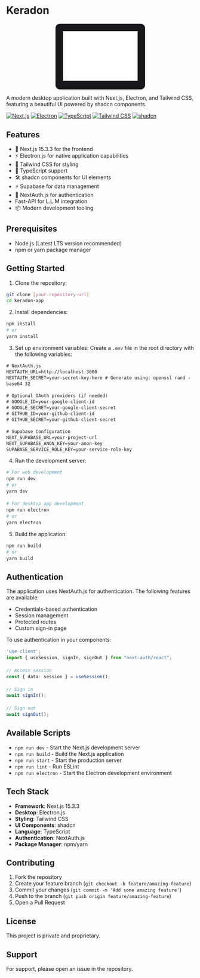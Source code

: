 # Keradon 

<div align="center">
  <div style="background-color: #18181B; display: inline-block; padding: 20px; border-radius: 12px; box-shadow: 0 2px 4px rgba(0,0,0,0.1);">
    <img src="public/logo-white.png" alt="Keradon Logo" width="200"/>
  </div>
</div>

A modern desktop application built with Next.js, Electron, and Tailwind CSS, featuring a beautiful UI powered by shadcn components.

[![Next.js](https://img.shields.io/badge/Next.js-15.3.3-000000?style=flat-square&logo=next.js&logoColor=white)](https://nextjs.org/)
[![Electron](https://img.shields.io/badge/Electron-29.1.0-2C2E3B?style=flat-square&logo=electron&logoColor=white)](https://www.electronjs.org/)
[![TypeScript](https://img.shields.io/badge/TypeScript-5.3.3-1E1E1E?style=flat-square&logo=typescript&logoColor=white)](https://www.typescriptlang.org/)
[![Tailwind CSS](https://img.shields.io/badge/Tailwind_CSS-3.4.1-1E293B?style=flat-square&logo=tailwind-css&logoColor=white)](https://tailwindcss.com/)
[![shadcn](https://img.shields.io/badge/shadcn-UI-18181B?style=flat-square&logoColor=white)](https://ui.shadcn.com/)

## Features

- 🚀 Next.js 15.3.3 for the frontend
- ⚡ Electron.js for native application capabilities
- 🎨 Tailwind CSS for styling
- 🎯 TypeScript support
- 🛠️ shadcn components for UI elements
- ⚡ Supabase for data management
- 🔐 NextAuth.js for authentication
- Fast-API for L.L.M integration
- 📦 Modern development tooling

## Prerequisites

- Node.js (Latest LTS version recommended)
- npm or yarn package manager

## Getting Started

1. Clone the repository:
```bash
git clone [your-repository-url]
cd keradon-app
```

2. Install dependencies:
```bash
npm install
# or
yarn install
```

3. Set up environment variables:
Create a `.env` file in the root directory with the following variables:
```env
# NextAuth.js
NEXTAUTH_URL=http://localhost:3000
NEXTAUTH_SECRET=your-secret-key-here # Generate using: openssl rand -base64 32

# Optional OAuth providers (if needed)
# GOOGLE_ID=your-google-client-id
# GOOGLE_SECRET=your-google-client-secret
# GITHUB_ID=your-github-client-id
# GITHUB_SECRET=your-github-client-secret

# Supabase Configuration
NEXT_SUPABASE_URL=your-project-url
NEXT_SUPABASE_ANON_KEY=your-anon-key
SUPABASE_SERVICE_ROLE_KEY=your-service-role-key
```

4. Run the development server:
```bash
# For web development
npm run dev
# or
yarn dev

# For desktop app development
npm run electron
# or
yarn electron
```

5. Build the application:
```bash
npm run build
# or
yarn build
```

## Authentication

The application uses NextAuth.js for authentication. The following features are available:

- Credentials-based authentication
- Session management
- Protected routes
- Custom sign-in page

To use authentication in your components:

```typescript
'use client';
import { useSession, signIn, signOut } from "next-auth/react";

// Access session
const { data: session } = useSession();

// Sign in
await signIn();

// Sign out
await signOut();
```

## Available Scripts

- `npm run dev` - Start the Next.js development server
- `npm run build` - Build the Next.js application
- `npm run start` - Start the production server
- `npm run lint` - Run ESLint
- `npm run electron` - Start the Electron development environment

## Tech Stack

- **Framework**: Next.js 15.3.3
- **Desktop**: Electron.js
- **Styling**: Tailwind CSS
- **UI Components**: shadcn
- **Language**: TypeScript
- **Authentication**: NextAuth.js
- **Package Manager**: npm/yarn

## Contributing

1. Fork the repository
2. Create your feature branch (`git checkout -b feature/amazing-feature`)
3. Commit your changes (`git commit -m 'Add some amazing feature'`)
4. Push to the branch (`git push origin feature/amazing-feature`)
5. Open a Pull Request

## License

This project is private and proprietary.

## Support

For support, please open an issue in the repository. 
